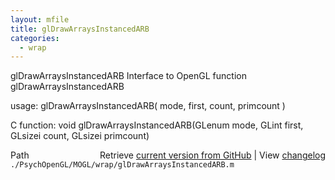 ```yaml
---
layout: mfile
title: glDrawArraysInstancedARB
categories:
  - wrap
---
```


glDrawArraysInstancedARB  Interface to OpenGL function glDrawArraysInstancedARB

usage:  glDrawArraysInstancedARB\( mode, first, count, primcount \)

C function:  void glDrawArraysInstancedARB\(GLenum mode, GLint first, GLsizei count, GLsizei primcount\)


<div class="code_header" style="text-align:right;">
  <span style="float:left;">Path&nbsp;&nbsp;</span> <span class="counter">Retrieve <a href=
  "https://raw.github.com/Psychtoolbox-3/Psychtoolbox-3/beta/./PsychOpenGL/MOGL/wrap/glDrawArraysInstancedARB.m">current version from GitHub</a> | View <a href=
  "https://github.com/Psychtoolbox-3/Psychtoolbox-3/commits/beta/./PsychOpenGL/MOGL/wrap/glDrawArraysInstancedARB.m">changelog</a></span>
</div>
<div class="code">
  <code>./PsychOpenGL/MOGL/wrap/glDrawArraysInstancedARB.m</code>
</div>
